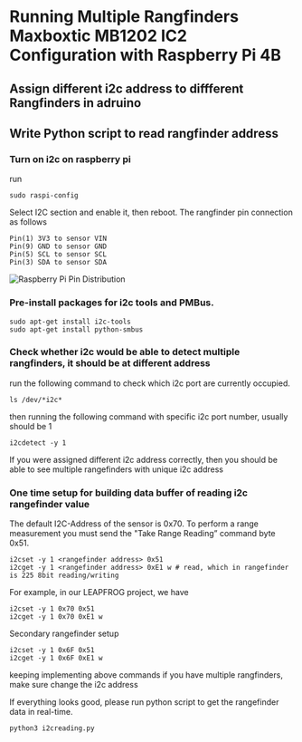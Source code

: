 # Running Multiple Rangfinders Maxboxtic MB1202 IC2 Configuration with Raspberry Pi 4B
## Assign different i2c address to diffferent Rangfinders in adruino

## Write Python script to read rangfinder address
### Turn on i2c on raspberry pi
run
```
sudo raspi-config
```
Select I2C section and enable it, then reboot.
The rangfinder pin connection as follows
```
Pin(1) 3V3 to sensor VIN
Pin(9) GND to sensor GND
Pin(5) SCL to sensor SCL
Pin(3) SDA to sensor SDA
```
![Raspberry Pi Pin Distribution](https://cdn.sparkfun.com/assets/learn_tutorials/1/5/9/5/GPIO.png)

### Pre-install packages for i2c tools and PMBus.
```
sudo apt-get install i2c-tools
sudo apt-get install python-smbus
```
### Check whether i2c would be able to detect multiple rangfinders, it should be at different address
run the following command to check which i2c port are currently occupied.
```
ls /dev/*i2c*
```
then running the following command with specific i2c port number, usually should be 1
```
i2cdetect -y 1
```
If you were assigned different i2c address correctly, then you should be able to see multiple rangefinders with unique i2c address
### One time setup for building data buffer of reading i2c rangefinder value
The default I2C-Address of the sensor is 0x70. To perform a range measurement you must send the "Take Range Reading” command byte 0x51.
```
i2cset -y 1 <rangefinder address> 0x51
i2cget -y 1 <rangefinder address> 0xE1 w # read, which in rangefinder is 225 8bit reading/writing
```
For example, in our LEAPFROG project, we have
``` 
i2cset -y 1 0x70 0x51 
i2cget -y 1 0x70 0xE1 w
```
Secondary rangefinder setup
```
i2cset -y 1 0x6F 0x51 
i2cget -y 1 0x6F 0xE1 w
```
keeping implementing above commands if you have multiple rangfinders, make sure change the i2c address

If everything looks good, please run python script to get the rangefinder data in real-time.
```
python3 i2creading.py
```

